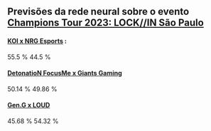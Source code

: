 ## Previsões da rede neural sobre o evento [Champions Tour 2023: LOCK//IN São Paulo](https://www.vlr.gg/event/1188/champions-tour-2023-lock-in-s-o-paulo)

#### [KOI x NRG Esports](https://www.vlr.gg/167348/koi-vs-nrg-esports-champions-tour-2023-lock-in-s-o-paulo-alpha-ro16) :
55.5 %  44.5 % 

#### [DetonatioN FocusMe x Giants Gaming](https://www.vlr.gg/167349/detonation-focusme-vs-giants-gaming-champions-tour-2023-lock-in-s-o-paulo-alpha-ro16)
50.14 %  49.86 % 

#### [Gen.G x LOUD](https://www.vlr.gg/167350/gen-g-vs-loud-champions-tour-2023-lock-in-s-o-paulo-alpha-ro16)
45.68 %  54.32 % 

#### 
